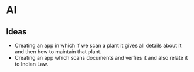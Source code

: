 # AI

## Ideas

- Creating an app in which if we scan a plant it gives all details about it and then how to maintain that plant.
- Creating an app which scans documents and verfies it and also relate it to Indian Law.
